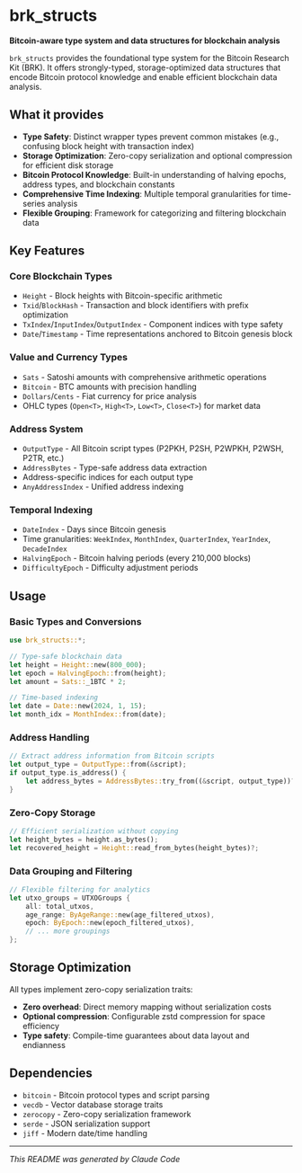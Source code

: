 # brk_structs

**Bitcoin-aware type system and data structures for blockchain analysis**

`brk_structs` provides the foundational type system for the Bitcoin Research Kit (BRK). It offers strongly-typed, storage-optimized data structures that encode Bitcoin protocol knowledge and enable efficient blockchain data analysis.

## What it provides

- **Type Safety**: Distinct wrapper types prevent common mistakes (e.g., confusing block height with transaction index)
- **Storage Optimization**: Zero-copy serialization and optional compression for efficient disk storage
- **Bitcoin Protocol Knowledge**: Built-in understanding of halving epochs, address types, and blockchain constants
- **Comprehensive Time Indexing**: Multiple temporal granularities for time-series analysis
- **Flexible Grouping**: Framework for categorizing and filtering blockchain data

## Key Features

### Core Blockchain Types
- `Height` - Block heights with Bitcoin-specific arithmetic
- `Txid`/`BlockHash` - Transaction and block identifiers with prefix optimization
- `TxIndex`/`InputIndex`/`OutputIndex` - Component indices with type safety
- `Date`/`Timestamp` - Time representations anchored to Bitcoin genesis block

### Value and Currency Types  
- `Sats` - Satoshi amounts with comprehensive arithmetic operations
- `Bitcoin` - BTC amounts with precision handling
- `Dollars`/`Cents` - Fiat currency for price analysis
- OHLC types (`Open<T>`, `High<T>`, `Low<T>`, `Close<T>`) for market data

### Address System
- `OutputType` - All Bitcoin script types (P2PKH, P2SH, P2WPKH, P2WSH, P2TR, etc.)
- `AddressBytes` - Type-safe address data extraction
- Address-specific indices for each output type
- `AnyAddressIndex` - Unified address indexing

### Temporal Indexing
- `DateIndex` - Days since Bitcoin genesis
- Time granularities: `WeekIndex`, `MonthIndex`, `QuarterIndex`, `YearIndex`, `DecadeIndex`
- `HalvingEpoch` - Bitcoin halving periods (every 210,000 blocks)
- `DifficultyEpoch` - Difficulty adjustment periods

## Usage

### Basic Types and Conversions

```rust
use brk_structs::*;

// Type-safe blockchain data
let height = Height::new(800_000);
let epoch = HalvingEpoch::from(height);
let amount = Sats::_1BTC * 2;

// Time-based indexing
let date = Date::new(2024, 1, 15);
let month_idx = MonthIndex::from(date);
```

### Address Handling

```rust
// Extract address information from Bitcoin scripts
let output_type = OutputType::from(&script);
if output_type.is_address() {
    let address_bytes = AddressBytes::try_from((&script, output_type))?;
}
```

### Zero-Copy Storage

```rust
// Efficient serialization without copying
let height_bytes = height.as_bytes();
let recovered_height = Height::read_from_bytes(height_bytes)?;
```

### Data Grouping and Filtering

```rust
// Flexible filtering for analytics
let utxo_groups = UTXOGroups {
    all: total_utxos,
    age_range: ByAgeRange::new(age_filtered_utxos),
    epoch: ByEpoch::new(epoch_filtered_utxos),
    // ... more groupings
};
```

## Storage Optimization

All types implement zero-copy serialization traits:
- **Zero overhead**: Direct memory mapping without serialization costs  
- **Optional compression**: Configurable zstd compression for space efficiency
- **Type safety**: Compile-time guarantees about data layout and endianness

## Dependencies

- `bitcoin` - Bitcoin protocol types and script parsing
- `vecdb` - Vector database storage traits  
- `zerocopy` - Zero-copy serialization framework
- `serde` - JSON serialization support
- `jiff` - Modern date/time handling

---

*This README was generated by Claude Code*